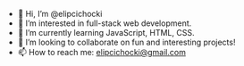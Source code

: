 - 👋 Hi, I’m @elipcichocki
- 👀 I’m interested in full-stack web development.
- 🌱 I’m currently learning JavaScript, HTML, CSS.
- 💞️ I’m looking to collaborate on fun and interesting projects!
- 📫 How to reach me: elipcichocki@gmail.com

<!---
elipcichocki/elipcichocki is a ✨ special ✨ repository because its `README.md` (this file) appears on your GitHub profile.
You can click the Preview link to take a look at your changes.
--->
